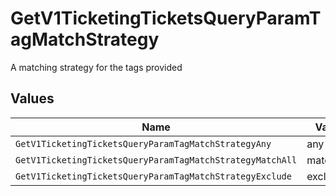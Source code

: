 # GetV1TicketingTicketsQueryParamTagMatchStrategy

A matching strategy for the tags provided


## Values

| Name                                                      | Value                                                     |
| --------------------------------------------------------- | --------------------------------------------------------- |
| `GetV1TicketingTicketsQueryParamTagMatchStrategyAny`      | any                                                       |
| `GetV1TicketingTicketsQueryParamTagMatchStrategyMatchAll` | match_all                                                 |
| `GetV1TicketingTicketsQueryParamTagMatchStrategyExclude`  | exclude                                                   |